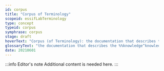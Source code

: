```yaml
---
id: corpus
title: "Corpus of Terminology"
scopeid: essifLabTerminology
type: concept
typeid: corpus
symphrase: corpus
stage: draft
hoverText: "Corpus (of Terminology): the documentation that describes the Knowledge around a set of Terms and Concepts."
glossaryText: "the documentation that describes the %%knowledge^knowledge%% around a set of %%terms^term%% and %%concepts^concept%%."
date: 20210601
---
```


:::info Editor's note
Additional content is needed here.
:::
